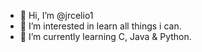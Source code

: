 - 👋 Hi, I’m @jrcelio1
- 👀 I’m interested in learn all things i can.
- 🌱 I’m currently learning C, Java & Python.
<!---
jrcelio1/jrcelio1 is a ✨ special ✨ repository because its `README.md` (this file) appears on your GitHub profile.
You can click the Preview link to take a look at your changes.
--->
